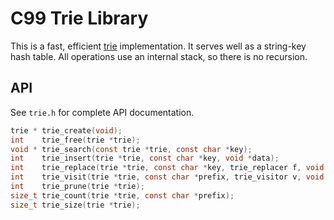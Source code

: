 # C99 Trie Library

This is a fast, efficient [trie](https://en.wikipedia.org/wiki/Trie)
implementation. It serves well as a string-key hash table. All
operations use an internal stack, so there is no recursion.

## API

See `trie.h` for complete API documentation.

~~~c
trie * trie_create(void);
int    trie_free(trie *trie);
void * trie_search(const trie *trie, const char *key);
int    trie_insert(trie *trie, const char *key, void *data);
int    trie_replace(trie *trie, const char *key, trie_replacer f, void *arg);
int    trie_visit(trie *trie, const char *prefix, trie_visitor v, void *arg);
int    trie_prune(trie *trie);
size_t trie_count(trie *trie, const char *prefix);
size_t trie_size(trie *trie);
~~~
